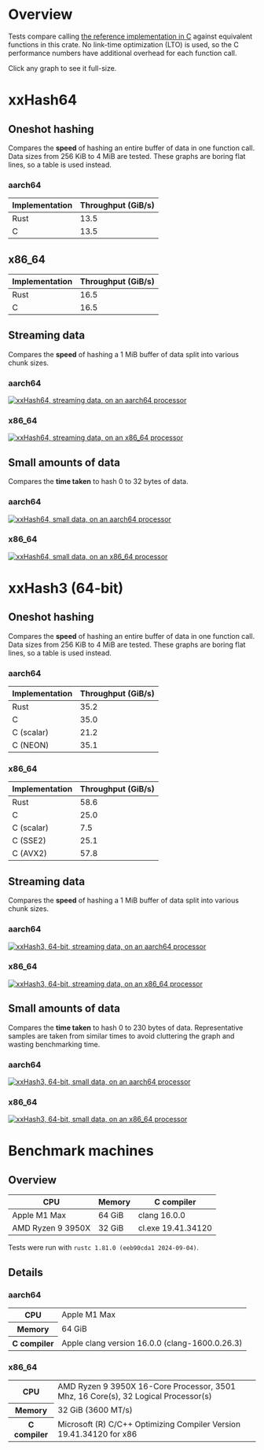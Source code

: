 # Overview

Tests compare calling [the reference implementation in
C](https://xxhash.com) against equivalent functions in this crate. No
link-time optimization (LTO) is used, so the C performance numbers
have additional overhead for each function call.

Click any graph to see it full-size.

# xxHash64

## Oneshot hashing

Compares the **speed** of hashing an entire buffer of data in one
function call. Data sizes from 256 KiB to 4 MiB are tested. These
graphs are boring flat lines, so a table is used instead.

### aarch64

| Implementation | Throughput (GiB/s) |
|----------------|--------------------|
| Rust           | 13.5               |
| C              | 13.5               |

## x86_64

| Implementation | Throughput (GiB/s) |
|----------------|--------------------|
| Rust           | 16.5               |
| C              | 16.5               |


## Streaming data

Compares the **speed** of hashing a 1 MiB buffer of data split into
various chunk sizes.

### aarch64

<a href="./results/xxhash64-streaming-aarch64.svg">
  <img
    src="./results/xxhash64-streaming-aarch64.svg"
    alt="xxHash64, streaming data, on an aarch64 processor"
    />
</a>

### x86_64

<a href="./results/xxhash64-streaming-x86_64.svg">
  <img
    src="./results/xxhash64-streaming-x86_64.svg"
    alt="xxHash64, streaming data, on an x86_64 processor"
    />
</a>

## Small amounts of data

Compares the **time taken** to hash 0 to 32 bytes of data.

### aarch64

<a href="./results/xxhash64-tiny_data-aarch64.svg">
  <img
    src="./results/xxhash64-tiny_data-aarch64.svg"
    alt="xxHash64, small data, on an aarch64 processor"
    />
</a>

### x86_64

<a href="./results/xxhash64-tiny_data-x86_64.svg">
  <img
    src="./results/xxhash64-tiny_data-x86_64.svg"
    alt="xxHash64, small data, on an x86_64 processor"
    />
</a>


# xxHash3 (64-bit)

## Oneshot hashing

Compares the **speed** of hashing an entire buffer of data in one
function call. Data sizes from 256 KiB to 4 MiB are tested. These
graphs are boring flat lines, so a table is used instead.

### aarch64

| Implementation | Throughput (GiB/s) |
|----------------|--------------------|
| Rust           | 35.2               |
| C              | 35.0               |
| C (scalar)     | 21.2               |
| C (NEON)       | 35.1               |

### x86_64

| Implementation | Throughput (GiB/s) |
|----------------|--------------------|
| Rust           | 58.6               |
| C              | 25.0               |
| C (scalar)     | 7.5                |
| C (SSE2)       | 25.1               |
| C (AVX2)       | 57.8               |

## Streaming data

Compares the **speed** of hashing a 1 MiB buffer of data split into
various chunk sizes.

### aarch64

<a href="./results/xxhash3_64-streaming-aarch64.svg">
  <img
    src="./results/xxhash3_64-streaming-aarch64.svg"
    alt="xxHash3, 64-bit, streaming data, on an aarch64 processor"
    />
</a>

### x86_64

<a href="./results/xxhash3_64-streaming-x86_64.svg">
  <img
    src="./results/xxhash3_64-streaming-x86_64.svg"
    alt="xxHash3, 64-bit, streaming data, on an x86_64 processor"
    />
</a>

## Small amounts of data

Compares the **time taken** to hash 0 to 230 bytes of
data. Representative samples are taken from similar times to avoid
cluttering the graph and wasting benchmarking time.

### aarch64

<a href="./results/xxhash3_64-tiny_data-aarch64.svg">
  <img
    src="./results/xxhash3_64-tiny_data-aarch64.svg"
    alt="xxHash3, 64-bit, small data, on an aarch64 processor"
    />
</a>

### x86_64

<a href="./results/xxhash3_64-tiny_data-x86_64.svg">
  <img
    src="./results/xxhash3_64-tiny_data-x86_64.svg"
    alt="xxHash3, 64-bit, small data, on an x86_64 processor"
    />
</a>

# Benchmark machines

## Overview

| CPU               | Memory | C compiler         |
|-------------------|--------|--------------------|
| Apple M1 Max      | 64 GiB | clang 16.0.0       |
| AMD Ryzen 9 3950X | 32 GiB | cl.exe 19.41.34120 |

Tests were run with `rustc 1.81.0 (eeb90cda1 2024-09-04)`.

## Details

### aarch64

<table>
  <tr>
    <th>CPU</th>
    <td>Apple M1 Max</td>
  </tr>

  <tr>
    <th>Memory</th>
    <td>64 GiB</td>
  </tr>

  <tr>
    <th>C compiler</th>
    <td>Apple clang version 16.0.0 (clang-1600.0.26.3)</td>
  </tr>
</table>

### x86_64

<table>
  <tr>
    <th>CPU</th>
    <td>AMD Ryzen 9 3950X 16-Core Processor, 3501 Mhz, 16 Core(s), 32 Logical Processor(s)</td>
  </tr>

  <tr>
    <th>Memory</th>
    <td>32 GiB (3600 MT/s)</td>
  </tr>

  <tr>
    <th>C compiler</th>
    <td>Microsoft (R) C/C++ Optimizing Compiler Version 19.41.34120 for x86</td>
  </tr>
</table>

